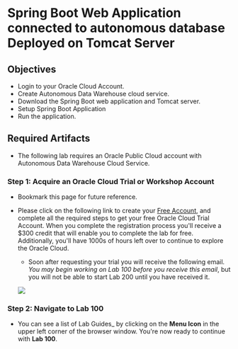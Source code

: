 # Spring Boot Web Application connected to autonomous database Deployed on Tomcat Server

## Objectives

- Login to your Oracle Cloud Account.
- Create Autonomous Data Warehouse cloud service. 
- Download the Spring Boot web application and Tomcat server.
- Setup Spring Boot Application
- Run the application. 

## Required Artifacts

- The following lab requires an Oracle Public Cloud account with Autonomous Data Warehouse Cloud Service.

### **Step 1**: Acquire an Oracle Cloud Trial or Workshop Account

- Bookmark this page for future reference.

- Please click on the following link to create your <a class="trial-link" href="https://bit.ly/2yvpjSH" target="_trial">Free Account</a>, and complete all the required steps to get your free Oracle Cloud Trial Account. When you complete the registration process you'll receive a $300 credit that will enable you to complete the lab for free.  Additionally, you'll have 1000s of hours left over to continue to explore the Oracle Cloud.

  - Soon after requesting your trial you will receive the following email. _You may begin working on Lab 100 before you receive this email_, but you will not be able to start Lab 200 until you have received it.

  ![](images/oraclecode/code_9.png)


### **Step 2**: Navigate to Lab 100

- You can see a list of Lab Guides_ by clicking on the **Menu Icon** in the upper left corner of the browser window. 
  You're now ready to continue with **Lab 100**.